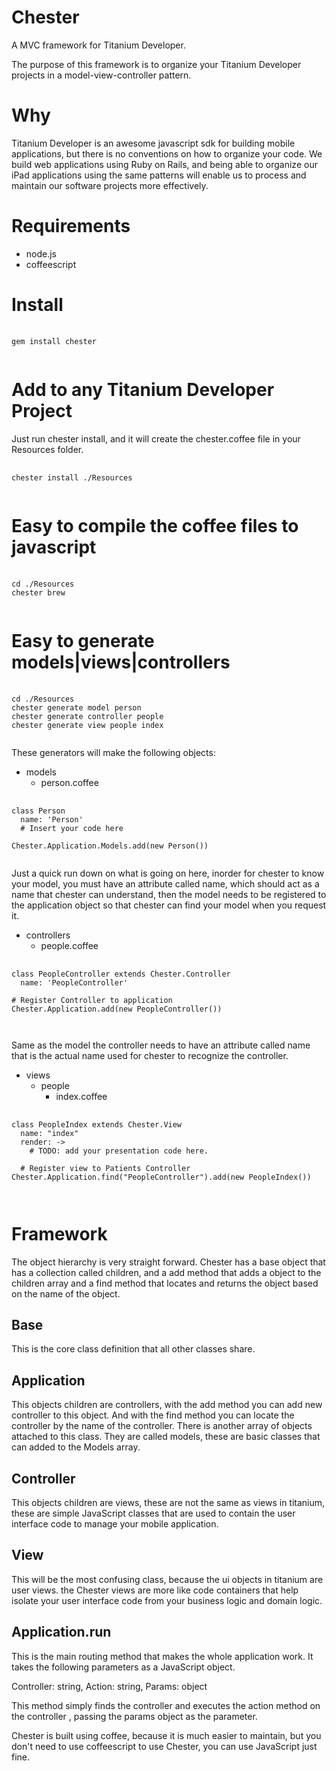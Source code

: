 # Chester

A MVC framework for Titanium Developer.

The purpose of this framework is to organize your Titanium Developer projects in a model-view-controller pattern.

# Why

Titanium Developer is an awesome javascript sdk for building mobile applications, but there is no conventions on how to organize your code.  We build web applications using Ruby on Rails, and being able to organize our iPad applications using the same patterns will enable us to process and maintain our software projects more effectively.

# Requirements

* node.js
* coffeescript

# Install

<pre>
  <code>
gem install chester
  </code>
</pre>  

# Add to any Titanium Developer Project

Just run chester install, and it will create the chester.coffee file in your Resources folder.
 
<pre>
  <code>
chester install ./Resources
  </code>
</pre>

# Easy to compile the coffee files to javascript

<pre>
  <code>
cd ./Resources
chester brew
  </code>
</pre>


# Easy to generate models|views|controllers

<pre>
  <code>
cd ./Resources
chester generate model person
chester generate controller people
chester generate view people index
  </code>
</pre>

These generators will make the following objects:

- models
  - person.coffee
  
<pre>
  <code>
class Person
  name: 'Person'
  # Insert your code here
  
Chester.Application.Models.add(new Person())
  </code>
</pre>

Just a quick run down on what is going on here, inorder for chester to know your model, you must have an attribute called name, which should act as a name that chester can understand, then the model needs to be registered to the application object so that chester can find your model when you request it.


- controllers
  - people.coffee
  
<pre>
  <code>
class PeopleController extends Chester.Controller
  name: 'PeopleController'

# Register Controller to application
Chester.Application.add(new PeopleController()) 

  </code>
</pre>

Same as the model the controller needs to have an attribute called name that is the actual name used for chester to recognize the controller.

- views
  - people
    - index.coffee
    
<pre>
  <code>
class PeopleIndex extends Chester.View
  name: "index"
  render: ->
    # TODO: add your presentation code here.

  # Register view to Patients Controller
Chester.Application.find("PeopleController").add(new PeopleIndex())
    
  </code>
</pre> 


# Framework

The object hierarchy is very straight forward.  Chester has a base object that has a collection called children, and a add method that adds a object to the children array and a find method that locates and returns the object based on the name of the object.

## Base

This is the core class definition that all other classes share.

## Application

This objects children are controllers, with the add method you can add new controller to this object.  And with the find method you can locate the controller by the name of the controller.  There is another array of objects attached to this class.  They are called models, these are basic classes that can added to the Models array.

## Controller

This objects children are views, these are not the same as views in titanium, these are simple JavaScript classes that are used to contain the user interface code to manage your mobile application.

## View

This will be the most confusing class, because the ui objects in titanium are user views.  the Chester views are more like code containers that help isolate your user interface code from your business logic and domain logic.

## Application.run

This is the main routing method that makes the whole application work.  It takes the following parameters as a JavaScript object.

Controller: string,
Action: string,
Params: object

This method simply finds the controller and executes the action method on the controller , passing the params object as the parameter.

Chester is built using coffee, because it is much easier to maintain, but you don't need to use coffeescript to use Chester, you can use JavaScript just fine.

